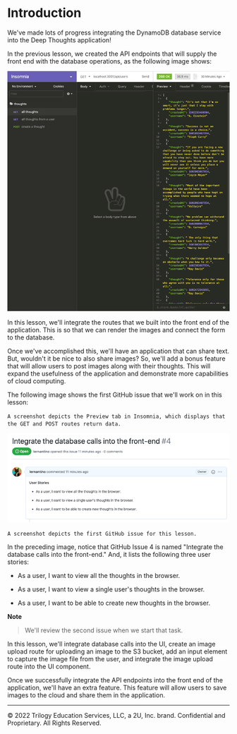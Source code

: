 # Introduction

We've made lots of progress integrating the DynamoDB database service into the Deep Thoughts application!

In the previous lesson, we created the API endpoints that will supply the front end with the database operations, as the following image shows:

![](../Images/100-all-thoughts.png)

In this lesson, we'll integrate the routes that we built into the front end of the application. This is so that we can render the images and connect the form to the database.

Once we've accomplished this, we'll have an application that can share text. But, wouldn't it be nice to also share images? So, we'll add a bonus feature that will allow users to post images along with their thoughts. This will expand the usefulness of the application and demonstrate more capabilities of cloud computing.

The following image shows the first GitHub issue that we'll work on in this lesson:

`A screenshot depicts the Preview tab in Insomnia, which displays that the GET and POST routes return data.`

![](../Images/200-github-issue-4.png)

`A screenshot depicts the first GitHub issue for this lesson.`

In the preceding image, notice that GitHub Issue 4 is named "Integrate the database calls into the front-end." And, it lists the following three user stories:

* As a user, I want to view all the thoughts in the browser.

* As a user, I want to view a single user's thoughts in the browser.

* As a user, I want to be able to create new thoughts in the browser.

**Note**

> We'll review the second issue when we start that task.

In this lesson, we'll integrate database calls into the UI, create an image upload route for uploading an image to the S3 bucket, add an input element to capture the image file from the user, and integrate the image upload route into the UI component.

Once we successfully integrate the API endpoints into the front end of the application, we'll have an extra feature. This feature will allow users to save images to the cloud and share them in the application.

---
© 2022 Trilogy Education Services, LLC, a 2U, Inc. brand. Confidential and Proprietary. All Rights Reserved.